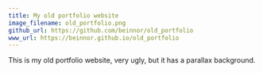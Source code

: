 ```yaml
---
title: My old portfolio website
image_filename: old_portfolio.png
github_url: https://github.com/beinnor/old_portfolio
www_url: https://beinnor.github.io/old_portfolio
---
```


This is my old portfolio website, very ugly, but it has a parallax background.
